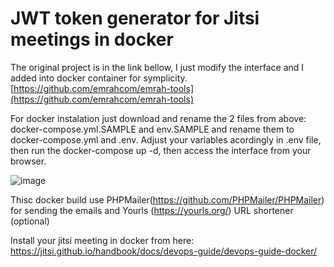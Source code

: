 # JWT token generator for Jitsi meetings in docker

The original project is in the link bellow, I just modify the interface and I added into docker container for symplicity.
[https://github.com/emrahcom/emrah-tools](https://github.com/emrahcom/emrah-tools)


For docker instalation just download and rename the 2 files from above: docker-compose.yml.SAMPLE and env.SAMPLE and rename them to docker-compose.yml and .env. Adjust your variables acordingly in .env file, then run the docker-compose up -d, then access the interface from your browser.

![image](https://user-images.githubusercontent.com/11590919/177880437-907d7254-bddf-4fd8-b2be-f31f50963daf.png)

Thisc docker build use PHPMailer(https://github.com/PHPMailer/PHPMailer) for sending the emails and Yourls (https://yourls.org/) URL shortener (optional)

Install your jitsi meeting in docker from here: https://jitsi.github.io/handbook/docs/devops-guide/devops-guide-docker/
